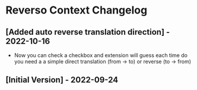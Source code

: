 # Reverso Context Changelog

## [Added auto reverse translation direction] - 2022-10-16
- Now you can check a checkbox and extension will guess each time do you need a a simple direct translation (from -> to) or reverse (to -> from)

## [Initial Version] - 2022-09-24
